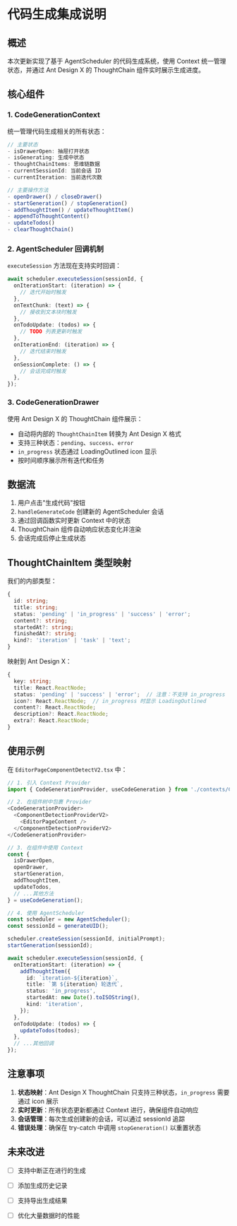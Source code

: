 # 代码生成集成说明

## 概述

本次更新实现了基于 AgentScheduler 的代码生成系统，使用 Context 统一管理状态，并通过 Ant Design X 的 ThoughtChain 组件实时展示生成进度。

## 核心组件

### 1. CodeGenerationContext

统一管理代码生成相关的所有状态：

```typescript
// 主要状态
- isDrawerOpen: 抽屉打开状态
- isGenerating: 生成中状态
- thoughtChainItems: 思维链数据
- currentSessionId: 当前会话 ID
- currentIteration: 当前迭代次数

// 主要操作方法
- openDrawer() / closeDrawer()
- startGeneration() / stopGeneration()
- addThoughtItem() / updateThoughtItem()
- appendToThoughtContent()
- updateTodos()
- clearThoughtChain()
```

### 2. AgentScheduler 回调机制

`executeSession` 方法现在支持实时回调：

```typescript
await scheduler.executeSession(sessionId, {
  onIterationStart: (iteration) => {
    // 迭代开始时触发
  },
  onTextChunk: (text) => {
    // 接收到文本块时触发
  },
  onTodoUpdate: (todos) => {
    // TODO 列表更新时触发
  },
  onIterationEnd: (iteration) => {
    // 迭代结束时触发
  },
  onSessionComplete: () => {
    // 会话完成时触发
  },
});
```

### 3. CodeGenerationDrawer

使用 Ant Design X 的 ThoughtChain 组件展示：

- 自动将内部的 `ThoughtChainItem` 转换为 Ant Design X 格式
- 支持三种状态：`pending`、`success`、`error`
- `in_progress` 状态通过 LoadingOutlined icon 显示
- 按时间顺序展示所有迭代和任务

## 数据流

1. 用户点击"生成代码"按钮
2. `handleGenerateCode` 创建新的 AgentScheduler 会话
3. 通过回调函数实时更新 Context 中的状态
4. ThoughtChain 组件自动响应状态变化并渲染
5. 会话完成后停止生成状态

## ThoughtChainItem 类型映射

我们的内部类型：
```typescript
{
  id: string;
  title: string;
  status: 'pending' | 'in_progress' | 'success' | 'error';
  content?: string;
  startedAt?: string;
  finishedAt?: string;
  kind?: 'iteration' | 'task' | 'text';
}
```

映射到 Ant Design X：
```typescript
{
  key: string;
  title: React.ReactNode;
  status: 'pending' | 'success' | 'error';  // 注意：不支持 in_progress
  icon?: React.ReactNode;  // in_progress 时显示 LoadingOutlined
  content?: React.ReactNode;
  description?: React.ReactNode;
  extra?: React.ReactNode;
}
```

## 使用示例

在 `EditorPageComponentDetectV2.tsx` 中：

```typescript
// 1. 引入 Context Provider
import { CodeGenerationProvider, useCodeGeneration } from './contexts/CodeGenerationContext';

// 2. 在组件树中包裹 Provider
<CodeGenerationProvider>
  <ComponentDetectionProviderV2>
    <EditorPageContent />
  </ComponentDetectionProviderV2>
</CodeGenerationProvider>

// 3. 在组件中使用 Context
const {
  isDrawerOpen,
  openDrawer,
  startGeneration,
  addThoughtItem,
  updateTodos,
  // ...其他方法
} = useCodeGeneration();

// 4. 使用 AgentScheduler
const scheduler = new AgentScheduler();
const sessionId = generateUID();

scheduler.createSession(sessionId, initialPrompt);
startGeneration(sessionId);

await scheduler.executeSession(sessionId, {
  onIterationStart: (iteration) => {
    addThoughtItem({
      id: `iteration-${iteration}`,
      title: `第 ${iteration} 轮迭代`,
      status: 'in_progress',
      startedAt: new Date().toISOString(),
      kind: 'iteration',
    });
  },
  onTodoUpdate: (todos) => {
    updateTodos(todos);
  },
  // ...其他回调
});
```

## 注意事项

1. **状态映射**：Ant Design X ThoughtChain 只支持三种状态，`in_progress` 需要通过 icon 展示
2. **实时更新**：所有状态更新都通过 Context 进行，确保组件自动响应
3. **会话管理**：每次生成创建新的会话，可以通过 sessionId 追踪
4. **错误处理**：确保在 try-catch 中调用 `stopGeneration()` 以重置状态

## 未来改进

- [ ] 支持中断正在进行的生成
- [ ] 添加生成历史记录
- [ ] 支持导出生成结果
- [ ] 优化大量数据时的性能

